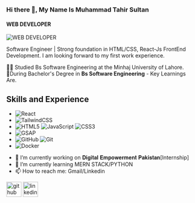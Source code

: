 ### Hi there 👋, My Name Is Muhammad Tahir Sultan
#### WEB DEVELOPER
![WEB DEVELOPER](https://media.licdn.com/dms/image/D4D16AQFHIl9wvipZqA/profile-displaybackgroundimage-shrink_350_1400/0/1721033342121?e=1726704000&v=beta&t=ML4de29mFIVYRlEm3TTnBCHW4GAdA2dRks_V7NIfBgc)

Software Engineer | Strong foundation in HTML/CSS, React-Js FrontEnd Development. I am looking forward to my first work experience.

<!--👩🏻‍💻 Software Engineer sharing about my journey and learnings in tech.-->
👨‍🎓 Studied Bs Software Engineering at the Minhaj University of Lahore.<br>
🎯During Bachelor's Degree in <b>Bs Software Engineering</b> - Key Learnings Are.
## Skills and Experience
* ![React](https://img.shields.io/badge/react-%2320232a.svg?style=for-the-badge&logo=react&logoColor=%2361DAFB)
* ![TailwindCSS](https://img.shields.io/badge/tailwindcss-%2338B2AC.svg?style=for-the-badge&logo=tailwind-css&logoColor=white)
* ![HTML5](https://img.shields.io/badge/html5-%23E34F26.svg?style=for-the-badge&logo=html5&logoColor=white) ![JavaScript](https://img.shields.io/badge/javascript-%23323330.svg?style=for-the-badge&logo=javascript&logoColor=%23F7DF1E) ![CSS3](https://img.shields.io/badge/css-%231572B6.svg?style=for-the-badge&logo=css3&logoColor=white)
* ![GSAP](https://img.shields.io/badge/GSAP-0078D4.svg?style=for-the-badge&logo=gsap&logoColor=white)
* ![GitHub](https://img.shields.io/badge/github-%23121011.svg?style=for-the-badge&logo=github&logoColor=white) ![Git](https://img.shields.io/badge/git-%23F05033.svg?style=for-the-badge&logo=git&logoColor=white)
* ![Docker](https://img.shields.io/badge/docker-%230db7ed.svg?style=for-the-badge&logo=docker&logoColor=white)
  

- 🔭 I’m currently working on 𝐃𝐢𝐠𝐢𝐭𝐚𝐥 𝐄𝐦𝐩𝐨𝐰𝐞𝐫𝐦𝐞𝐧𝐭 𝐏𝐚𝐤𝐢𝐬𝐭𝐚𝐧[Internship] 
- 🌱 I’m currently learning MERN STACK/PYTHON 
- 📫 How to reach me: Gmail/Linkedin 


[<img src='https://cdn.jsdelivr.net/npm/simple-icons@3.0.1/icons/github.svg' alt='github' height='40'>](https://github.com/Tahirsultan777) 
[<img src='https://cdn.jsdelivr.net/npm/simple-icons@3.0.1/icons/linkedin.svg' alt='linkedin' height='40'>](https://www.linkedin.com/in/m-tahir-sultan-ba5b10236/) 
